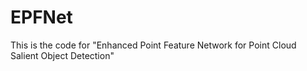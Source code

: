 # EPFNet
This is the code for "Enhanced Point Feature Network for Point Cloud Salient Object Detection"
